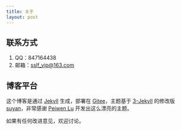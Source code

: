 ```yaml
---
title: 关于
layout: post
---
```


## 联系方式
1. QQ：847164438
2. 邮箱：sslf_vip@163.com


## 博客平台

这个博客是通过 [Jekyll](http://jekyllrb.com/) 生成，部署在 [Gitee](https://gitee.com)，主题基于 [3-Jekyll](https://github.com/P233/3-Jekyll) 的修改版 [suyan](https://github.com/suyan/suyan.github.io)，非常感谢 [Peiwen Lu](https://github.com/P233) 开发出这么漂亮的主题。

如果有任何改进意见，欢迎讨论。
